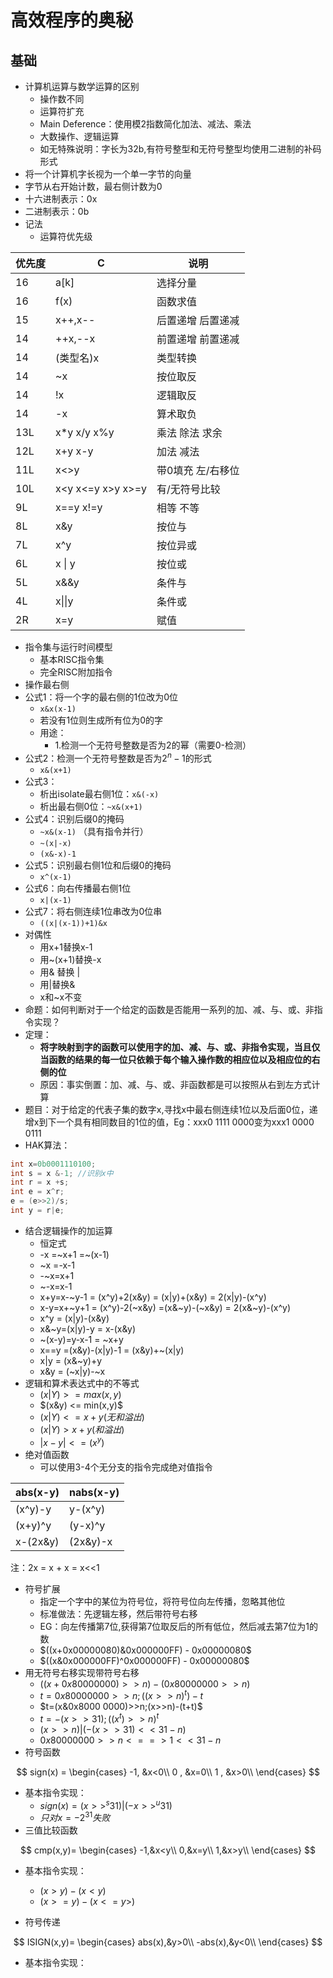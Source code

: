 # 高效程序的奥秘

## 基础

- 计算机运算与数学运算的区别
  - 操作数不同
  - 运算符扩充
  - Main Deference：使用模2指数简化加法、减法、乘法
  - 大数操作、逻辑运算
  - 如无特殊说明：字长为32b,有符号整型和无符号整型均使用二进制的补码形式
- 将一个计算机字长视为一个单一字节的向量
- 字节从右开始计数，最右侧计数为0
- 十六进制表示：0x
- 二进制表示：0b
- 记法
  - 运算符优先级

| 优先度 | C                 | 说明              |
| ------ | ----------------- | ----------------- |
| 16     | a[k]              | 选择分量          |
| 16     | f(x)              | 函数求值          |
| 15     | x++,x--           | 后置递增 后置递减 |
| 14     | ++x,--x           | 前置递增 前置递减 |
| 14     | (类型名)x         | 类型转换          |
| 14     | ~x                | 按位取反          |
| 14     | !x                | 逻辑取反          |
| 14     | -x                | 算术取负          |
| 13L    | x*y x/y x%y       | 乘法 除法 求余    |
| 12L    | x+y x-y           | 加法 减法         |
| 11L    | x<<y  x>>y        | 带0填充 左/右移位 |
| 10L    | x<y x<=y x>y x>=y | 有/无符号比较     |
| 9L     | x==y x!=y         | 相等 不等         |
| 8L     | x&y               | 按位与            |
| 7L     | x^y               | 按位异或          |
| 6L     | x \| y            | 按位或            |
| 5L     | x&&y              | 条件与            |
| 4L     | x\|\|y            | 条件或            |
| 2R     | x=y               | 赋值              |

- 指令集与运行时间模型
  - 基本RISC指令集
  - 完全RISC附加指令
- 操作最右侧
- 公式1：将一个字的最右侧的1位改为0位
  - `x&x(x-1)`
  - 若没有1位则生成所有位为0的字
  - 用途：
    - 1.检测一个无符号整数是否为2的幂（需要0-检测）
- 公式2：检测一个无符号整数是否为$2^n-1$的形式
  - `x&(x+1)`
- 公式3：
  - 析出isolate最右侧1位：`x&(-x)`
  - 析出最右侧0位：`~x&(x+1)`
- 公式4：识别后缀0的掩码
  - `~x&(x-1)` （具有指令并行）
  - `~(x|-x)`
  - `(x&-x)-1`
- 公式5：识别最右侧1位和后缀0的掩码
  - `x^(x-1)`
- 公式6：向右传播最右侧1位
  - `x|(x-1)`
- 公式7：将右侧连续1位串改为0位串
  - `((x|(x-1))+1)&x`
- 对偶性
  - 用x+1替换x-1
  - 用~(x+1)替换-x
  - 用& 替换 |
  - 用|替换&
  - x和~x不变
- 命题：如何判断对于一个给定的函数是否能用一系列的加、减、与、或、非指令实现？
- 定理：
  - **将字映射到字的函数可以使用字的加、减、与、或、非指令实现，当且仅当函数的结果的每一位只依赖于每个输入操作数的相应位以及相应位的右侧的位**
  - 原因：事实倒置：加、减、与、或、非函数都是可以按照从右到左方式计算
- 题目：对于给定的代表子集的数字x,寻找x中最右侧连续1位以及后面0位，递增x到下一个具有相同数目的1位的值，Eg：xxx0 1111 0000变为xxx1 0000 0111
- HAK算法：

```C
int x=0b0001110100;
int s = x &-1; //识别x中
int r = x +s;
int e = x^r;
e = (e>>2)/s;
int y = r|e;
```

- 结合逻辑操作的加运算
  - 恒定式
  - -x =~x+1 =~(x-1)
  - ~x =-x-1
  - -~x=x+1
  - ~-x=x-1
  - x+y=x-~y-1 = (x^y)+2(x&y) = (x|y)+(x&y) = 2(x|y)-(x^y)
  - x-y=x+~y+1 = (x^y)-2(~x&y) =(x&~y)-(~x&y) = 2(x&~y)-(x^y)
  - x^y = (x|y)-(x&y)
  - x&~y=(x|y)-y = x-(x&y)
  - ~(x-y)=y-x-1 = ~x+y
  - x==y =(x&y)-(x|y)-1 = (x&y)+~(x|y)
  - x|y = (x&~y)+y
  - x&y = (~x|y)-~x
- 逻辑和算术表达式中的不等式
  - $(x|Y) >= max(x,y)$
  - $(x&y) <= min(x,y)$
  - $(x|Y) <= x+y (无和溢出)$
  - $(x|Y) > x+y (和溢出)$
  - $|x-y| <=(x^y)$
- 绝对值函数
  - 可以使用3-4个无分支的指令完成绝对值指令

| abs(x-y) | nabs(x-y) |
| -------- | --------- |
| (x^y)-y  | y-(x^y)   |
| (x+y)^y  | (y-x)^y   |
| x-(2x&y) | (2x&y)-x  |

注：2x = x + x = x<<1

- 符号扩展
  - 指定一个字中的某位为符号位，将符号位向左传播，忽略其他位
  - 标准做法：先逻辑左移，然后带符号右移
  - EG：向左传播第7位,获得第7位取反后的所有低位，然后减去第7位为1的数
  - $((x+0x00000080)&0x000000FF) - 0x00000080$
  - $((x&0x000000FF)^0x000000FF) - 0x00000080$
- 用无符号右移实现带符号右移
  - $((x+0x8000 0000)>>n) - (0x8000 0000 >>n)$
  - $t=0x8000 0000 >> n;((x>>n)^t)-t$
  - $t=(x&0x8000 0000)>>n;(x>>n)-(t+t)$
  - $t=-(x>>31);((x^t)>>n)^t$
  - $(x>>n)|(-(x>>31)<<31-n)$
  - $0x8000 0000 >>n <==> 1<<31-n$
- 符号函数

$$
sign(x) =
\begin{cases}
        -1, &x<0\\
        0 , &x=0\\
        1 , &x>0\\
\end{cases}
$$
- 基本指令实现：
  - $sign(x) = (x>>^s31)|(-x>>^u31)$
  - $只对x=-2^{31}失败$
- 三值比较函数

$$
cmp(x,y)=
\begin{cases}
    -1,&x<y\\
    0,&x=y\\
    1,&x>y\\
\end{cases}
$$
- 基本指令实现：
  - $(x>y)-(x<y)$
  - $(x>=y)-(x<=y>)$

- 符号传递

$$
ISIGN(x,y)=
\begin{cases}
  abs(x),&y>0\\
  -abs(x),&y<0\\
\end{cases}
$$
- 基本指令实现：
